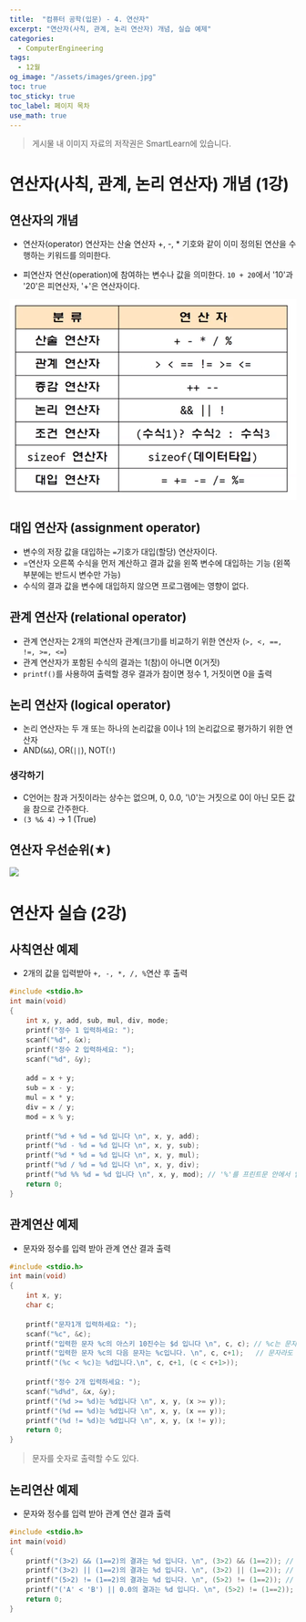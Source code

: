 ```yaml
---
title:  "컴퓨터 공학(입문) - 4. 연산자"
excerpt: "연산자(사칙, 관계, 논리 연산자) 개념, 실습 예제"
categories:
  - ComputerEngineering
tags:
  - 12월
og_image: "/assets/images/green.jpg"
toc: true
toc_sticky: true
toc_label: 페이지 목차
use_math: true
---
```


> 게시물 내 이미지 자료의 저작권은 SmartLearn에 있습니다.

# 연산자(사칙, 관계, 논리 연산자) 개념 (1강)

## 연산자의 개념
- 연산자(operator)
연산자는 산술 연산자 +, -, * 기호와 같이 이미 정의된 연산을 수행하는 키워드를 의미한다.

- 피연산자
연산(operation)에 참여하는 변수나 값을 의미한다. `10 + 20`에서 '10'과 '20'은 피연산자, '+'은 연산자이다.

![](/assets/images/ComputerEngineering/CE4_1.PNG)

## 대입 연산자 (assignment operator)
- 변수의 저장 값을 대입하는 `=`기호가 대입(할당) 연산자이다.
- =연산자 오른쪽 수식을 먼저 계산하고 결과 값을 왼쪽 변수에 대입하는 기능 (왼쪽 부분에는 반드시 변수만 가능)
- 수식의 결과 값을 변수에 대입하지 않으면 프로그램에는 영향이 없다.

## 관계 연산자 (relational operator)
- 관계 연산자는 2개의 피연산자 관계(크기)를 비교하기 위한 연산자 (`>, <, ==, !=, >=, <=`)
- 관계 연산자가 포함된 수식의 결과는 1(참)이 아니면 0(거짓)
- `printf()`를 사용하여 출력할 경우 결과가 참이면 정수 1, 거짓이면 0을 출력

## 논리 연산자 (logical operator)
- 논리 연산자는 두 개 또는 하나의 논리값을 0이나 1의 논리값으로 평가하기 위한 연산자
- AND(`&&`), OR(`||`), NOT(`!`)

### 생각하기
- C언어는 참과 거짓이라는 상수는 없으며, 0, 0.0, '\0'는 거짓으로 0이 아닌 모든 값을 참으로 간주한다.
- `(3 %& 4)` -> 1 (True)

## 연산자 우선순위(★)

![](!assets/images/ComputerEngineering/CE4_2.PNG)

# 연산자 실습 (2강)

## 사칙연산 예제 
- 2개의 값을 입력받아 `+, -, *, /, %`연산 후 출력

```c
#include <stdio.h>
int main(void)
{
    int x, y, add, sub, mul, div, mode;
    printf("정수 1 입력하세요: ");
    scanf("%d", &x);
    printf("정수 2 입력하세요: ");
    scanf("%d", &y);

    add = x + y;
    sub = x - y;
    mul = x * y;
    div = x / y;
    mod = x % y;

    printf("%d + %d = %d 입니다 \n", x, y, add);
    printf("%d - %d = %d 입니다 \n", x, y, sub);
    printf("%d * %d = %d 입니다 \n", x, y, mul);
    printf("%d / %d = %d 입니다 \n", x, y, div);
    printf("%d %% %d = %d 입니다 \n", x, y, mod); // '%'를 프린트문 안에서 입력하고 싶을 때는 %%식으로 표현한다. 
    return 0;
}

```

## 관계연산 예제

- 문자와 정수를 입력 받아 관계 연산 결과 출력

```c
#include <stdio.h>
int main(void)
{
    int x, y;
    char c;

    printf("문자1개 입력하세요: ");
    scanf("%c", &c);
    printf("입력한 문자 %c의 아스키 10진수는 $d 입니다 \n", c, c); // %c는 문자를, %d는 숫자를 출력
    printf("입력한 문자 %c의 다음 문자는 %c입니다. \n", c, c+1);   // 문자라도 숫자처럼 연산 가능
    printf("(%c < %c)는 %d입니다.\n", c, c+1, (c < c+1>));

    printf("정수 2개 입력하세요: ");
    scanf("%d%d", &x, &y);
    printf("(%d >= %d)는 %d입니다 \n", x, y, (x >= y));
    printf("(%d == %d)는 %d입니다 \n", x, y, (x == y));
    printf("(%d != %d)는 %d입니다 \n", x, y, (x != y));
    return 0;
}
```
> 문자를 숫자로 출력할 수도 있다.

## 논리연산 예제

- 문자와 정수를 입력 받아 관계 연산 결과 출력

```c
#include <stdio.h>
int main(void)
{
    printf("(3>2) && (1==2)의 결과는 %d 입니다. \n", (3>2) && (1==2)); // 0
    printf("(3>2) || (1==2)의 결과는 %d 입니다. \n", (3>2) || (1==2)); // 1
    printf("(5>2) != (1==2)의 결과는 %d 입니다. \n", (5>2) != (1==2)); // 1
    printf("('A' < 'B') || 0.0의 결과는 %d 입니다. \n", (5>2) != (1==2)); // 1
    return 0;
}
```